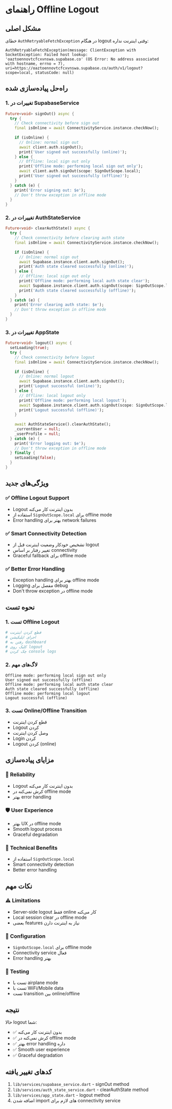 # راهنمای Offline Logout

## مشکل اصلی
خطای `AuthRetryableFetchException` در هنگام logout وقتی اینترنت نداره:
```
AuthRetryableFetchException(message: ClientException with SocketException: Failed host lookup: 'oaztoennovtcfcxvnswa.supabase.co' (OS Error: No address associated with hostname, errno = 7), uri=https://oaztoennovtcfcxvnswa.supabase.co/auth/v1/logout?scope=local, statusCode: null)
```

## راه‌حل پیاده‌سازی شده

### 1. **تغییرات در SupabaseService**
```dart
Future<void> signOut() async {
  try {
    // Check connectivity before sign out
    final isOnline = await ConnectivityService.instance.checkNow();
    
    if (isOnline) {
      // Online: normal sign out
      await client.auth.signOut();
      print('User signed out successfully (online)');
    } else {
      // Offline: local sign out only
      print('Offline mode: performing local sign out only');
      await client.auth.signOut(scope: SignOutScope.local);
      print('User signed out successfully (offline)');
    }
  } catch (e) {
    print('Error signing out: $e');
    // Don't throw exception in offline mode
  }
}
```

### 2. **تغییرات در AuthStateService**
```dart
Future<void> clearAuthState() async {
  try {
    // Check connectivity before clearing auth state
    final isOnline = await ConnectivityService.instance.checkNow();
    
    if (isOnline) {
      // Online: normal sign out
      await Supabase.instance.client.auth.signOut();
      print('Auth state cleared successfully (online)');
    } else {
      // Offline: local sign out only
      print('Offline mode: performing local auth state clear');
      await Supabase.instance.client.auth.signOut(scope: SignOutScope.local);
      print('Auth state cleared successfully (offline)');
    }
  } catch (e) {
    print('Error clearing auth state: $e');
    // Don't throw exception in offline mode
  }
}
```

### 3. **تغییرات در AppState**
```dart
Future<void> logout() async {
  setLoading(true);
  try {
    // Check connectivity before logout
    final isOnline = await ConnectivityService.instance.checkNow();
    
    if (isOnline) {
      // Online: normal logout
      await Supabase.instance.client.auth.signOut();
      print('Logout successful (online)');
    } else {
      // Offline: local logout only
      print('Offline mode: performing local logout');
      await Supabase.instance.client.auth.signOut(scope: SignOutScope.local);
      print('Logout successful (offline)');
    }
    
    await AuthStateService().clearAuthState();
    _currentUser = null;
    _userProfile = null;
  } catch (e) {
    print('Error logging out: $e');
    // Don't throw exception in offline mode
  } finally {
    setLoading(false);
  }
}
```

## ویژگی‌های جدید

### ✅ **Offline Logout Support**
- Logout بدون اینترنت کار می‌کنه
- استفاده از `SignOutScope.local` برای offline mode
- Error handling بهتر برای network failures

### ✅ **Smart Connectivity Detection**
- تشخیص خودکار وضعیت اینترنت قبل از logout
- تغییر رفتار بر اساس connectivity
- Graceful fallback برای offline mode

### ✅ **Better Error Handling**
- Exception handling بهتر برای offline mode
- Logging مفصل برای debug
- Don't throw exception در offline mode

## نحوه تست

### 1. **تست Offline Logout**
```bash
# قطع کردن اینترنت
# اجرای اپلیکیشن
# رفتن به dashboard
# کلیک روی logout
# چک کردن console logs
```

### 2. **لاگ‌های مهم**
```
Offline mode: performing local sign out only
User signed out successfully (offline)
Offline mode: performing local auth state clear
Auth state cleared successfully (offline)
Offline mode: performing local logout
Logout successful (offline)
```

### 3. **تست Online/Offline Transition**
- قطع کردن اینترنت
- Logout کردن
- وصل کردن اینترنت
- Login کردن
- Logout کردن (online)

## مزایای پیاده‌سازی

### 🚀 **Reliability**
- Logout بدون اینترنت کار می‌کنه
- کرش نمی‌کنه در offline mode
- بهتر error handling

### 🛡️ **User Experience**
- بهتر UX در offline mode
- Smooth logout process
- Graceful degradation

### 🔧 **Technical Benefits**
- استفاده از `SignOutScope.local`
- Smart connectivity detection
- Better error handling

## نکات مهم

### ⚠️ **Limitations**
- Server-side logout فقط online کار می‌کنه
- Local session clear در offline mode
- بعضی features نیاز به اینترنت دارن

### 🔧 **Configuration**
- `SignOutScope.local` برای offline mode
- Connectivity service فعال
- Error handling بهتر

### 📱 **Testing**
- تست با airplane mode
- تست با WiFi/Mobile data
- تست transition بین online/offline

## نتیجه
حالا logout شما:
- ✅ بدون اینترنت کار می‌کنه
- ✅ کرش نمی‌کنه در offline mode
- ✅ بهتر error handling داره
- ✅ Smooth user experience
- ✅ Graceful degradation

## کدهای تغییر یافته
1. `lib/services/supabase_service.dart` - signOut method
2. `lib/services/auth_state_service.dart` - clearAuthState method  
3. `lib/services/app_state.dart` - logout method
4. اضافه شدن import های لازم برای connectivity service
